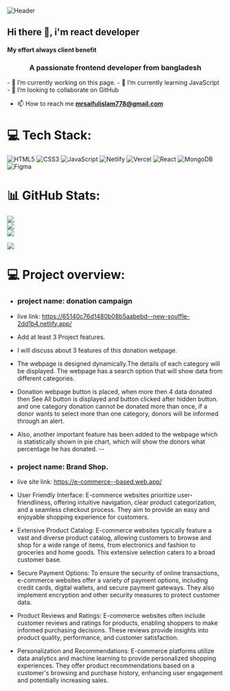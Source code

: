 ![Header](https://i.ibb.co/HKYLmC6/getting-git-right-1024x538-1024x585.jpg)

## Hi there 👋, i'm react developer
#### My effort always client benefit 
<h3 align="center">A passionate frontend developer from bangladesh</h3>
- 🔭 I’m currently working on this page. 
- 🌱 I’m currently learning JavaScript 
- 👯 I’m looking to collaborate on GitHub

- 📫 How to reach me **mrsaifulislam778@gmail.com**

 # 💻 Tech Stack:
![HTML5](https://img.shields.io/badge/html5-%23E34F26.svg?style=for-the-badge&logo=html5&logoColor=white) ![CSS3](https://img.shields.io/badge/css3-%231572B6.svg?style=for-the-badge&logo=css3&logoColor=white) ![JavaScript](https://img.shields.io/badge/javascript-%23323330.svg?style=for-the-badge&logo=javascript&logoColor=%23F7DF1E) ![Netlify](https://img.shields.io/badge/netlify-%23000000.svg?style=for-the-badge&logo=netlify&logoColor=#00C7B7) ![Vercel](https://img.shields.io/badge/vercel-%23000000.svg?style=for-the-badge&logo=vercel&logoColor=white) ![React](https://img.shields.io/badge/react-%2320232a.svg?style=for-the-badge&logo=react&logoColor=%2361DAFB) ![MongoDB](https://img.shields.io/badge/MongoDB-%234ea94b.svg?style=for-the-badge&logo=mongodb&logoColor=white) ![Figma](https://img.shields.io/badge/figma-%23F24E1E.svg?style=for-the-badge&logo=figma&logoColor=white)



# 📊 GitHub Stats:
![](https://github-readme-stats.vercel.app/api?username=mrsaiful778&theme=radical&hide_border=false&include_all_commits=false&count_private=false)<br/>
![](https://github-readme-streak-stats.herokuapp.com/?user=mrsaiful778&theme=radical&hide_border=false)<br/>
![](https://github-readme-stats.vercel.app/api/top-langs/?username=mrsaiful778&theme=radical&hide_border=false&include_all_commits=false&count_private=false&layout=compact)


[![](https://visitcount.itsvg.in/api?id=mrsaiful778&icon=0&color=0)](https://visitcount.itsvg.in)

 # 💻 Project overview:
 - ### project name: donation campaign
 - live link: https://65140c76d1480b08b5aabebd--new-souffle-2dd1b4.netlify.app/

- Add at least 3 Project features.

 - I will discuss about 3 features of this donation webpage.

- The webpage is designed dynamically.The details of each category will be displayed. The webpage has a search option that will show data from different categories.

- Donation webpage button is placed, when more then 4 data donated then See All button is displayed and button clicked after hidden button. and one category donation cannot be donated more than once, if a donor wants to select more than one category, donors will be informed through an alert.

- Also, another important feature has been added to the webpage which is statistically shown in pie chart, which will show the donors what percentage he has donated.
 --
- ### project name: Brand Shop.
- live site link: https://e-commerce--based.web.app/
- User Friendly Interface: E-commerce websites prioritize user-friendliness, offering intuitive navigation, clear product categorization, and a seamless checkout process. They aim to provide an easy and enjoyable shopping experience for customers.

- Extensive Product Catalog: E-commerce websites typically feature a vast and diverse product catalog, allowing customers to browse and shop for a wide range of items, from electronics and fashion to groceries and home goods. This extensive selection caters to a broad customer base.

- Secure Payment Options: To ensure the security of online transactions, e-commerce websites offer a variety of payment options, including credit cards, digital wallets, and secure payment gateways. They also implement encryption and other security measures to protect customer data.

- Product Reviews and Ratings: E-commerce websites often include customer reviews and ratings for products, enabling shoppers to make informed purchasing decisions. These reviews provide insights into product quality, performance, and customer satisfaction.

- Personalization and Recommendations: E-commerce platforms utilize data analytics and machine learning to provide personalized shopping experiences. They offer product recommendations based on a customer's browsing and purchase history, enhancing user engagement and potentially increasing sales.



